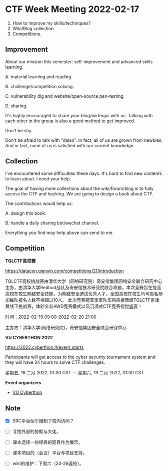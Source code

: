 # CTF Week Meeting 2022-02-17

1. How to improve my skills/techniques?
2. Wiki/Blog collection.
3. Competitions.

## Improvement

About our mission this semester: self-improvement and advanced skills learning. 

A. material learning and reading.

B. challenge/competition solving.

C. vulnerability dig and website/open-source pen-testing.

D. sharing.

It's highly encouraged to share your blog/wirteups with us. Talking with each other in the group is also a good method to get improved.

Don't be shy.

Don't be afraid to talk with "dalao". In fact, all of us are grown from newbies. And in fact, none of us is satisfied with our current knowledge.

## Collection

I've encountered some difficulties these days. It's hard to find new contents to learn about. I need your help.

The goal of having more collections about the wiki/forum/blog is to fully access the CTF and hacking. We are going to design a book about CTF.

The contributions would help us:

A. design this book.

B. handle a daily sharing bot/wechat channel.

Everything you find may help above can send to me.

## Competition

**TQLCTF高校赛**

https://datacon.qianxin.com/competitions/21/introduction

TQLCTF高校挑战赛由清华大学（网络研究院）奇安信集团网络安全联合研究中心主办，由清华大学Redbud战队及奇安信技术研究院联合命题，本次竞赛旨在提高高校在校生网络安全技能，为网络安全选拔优秀人才。全国高校在校生均可报名参加每队报名人数不得超过10人。 此次竞赛冠亚季军队伍将直接晋级TQLCTF京津冀线下挑战赛，体验全新AWD竞赛模式以及沉浸式CTF竞赛视觉盛宴！

时间：2022-02-19 09:00-2022-02-20 21:00

主办方：清华大学(网络研究院)，奇安信集团安全联合研究中心

**VU CYBERTHON 2022**

https://2022.cyberthon.lt/event_starts

Participants will get access to the cyber security tournament system and they will have 24 hours to solve CTF challenges.

星期五, 18 二月 2022, 01:00 CST — 星期六, 19 二月 2022, 01:00 CST

**Event organizers** 

- [VU Cyberthon](https://ctftime.org/team/170289)

## Note

* [x] SRC平台似乎限制了校内访问？
* [ ] 寻找外部的协助与大佬。
* [ ] 课本选择一些经典的题目作为展示。
* [ ] 课本项目的（会议）平台与项目支持。
* [ ] wiki的维护：下周六（24-26返校）。

